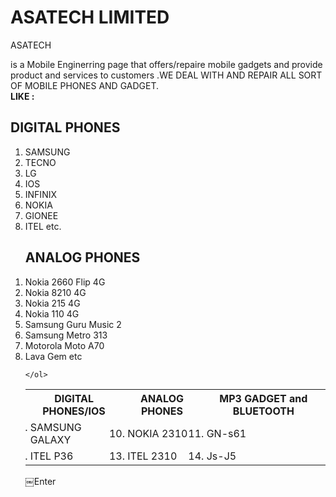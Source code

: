 
<html><head><title>ASATECH LIMITED</title>
<link type="text/css"
 rel="stylesheet"
href="stylesheet.css">
 </head>
<body><div id="header" </div>
  <div id= "Nav1" </div>

<h1> ASATECH LIMITED </h1>
<p1>       <p>ASATECH </p> is a Mobile Enginerring page that offers/repaire mobile gadgets and provide product and services to customers
  .WE DEAL WITH AND REPAIR ALL SORT OF MOBILE 
  PHONES AND GADGET.</P1> 
  <br><b>LIKE : 
    <h2> <u></u>DIGITAL PHONES</u></h2>
  </b>
  <ol>
    <li> SAMSUNG </i>
    <li>  TECNO </li>
    <li>LG </li>
    <li>IOS </li>
    <li>INFINIX</li>
    <li>NOKIA</li>
    <li> GIONEE</li>
    <li> ITEL etc.</li>
  </ol>
<ol>
    <h2>ANALOG PHONES</h2>
    <li>Nokia 2660 Flip 4G </li>
    <li>Nokia 8210 4G </li>
    <li>Nokia 215 4G </li>
    <li>Nokia 110 4G </li>
    <li>Samsung Guru Music 2</li>
    <li>Samsung Metro 313</li>
    <li>Motorola Moto A70</li>
    <li>Lava Gem etc</li>
    
    
   
    
    </ol>
<table>
  <tr>
    <th>DIGITAL PHONES/IOS</th>
    <th> ANALOG PHONES</th>
    <th>MP3 GADGET and BLUETOOTH</th>
</tr>
  <tr>
    <ol>  
      <td><li>SAMSUNG GALAXY</li></td>
      <td><li>NOKIA 2310</li></td>
      <td><li>GN-s61</li></td>
    </ol>
  </tr>
 <tr>
    <ol>  
      <td><li> ITEL P36</li></td>
      <td><li>ITEL 2310</li></td>
      <td><li>Js-J5</li></td>
    </ol>
  </tr>
  
  
  
  
  
</table>

</body>


</html>
￼Enter
